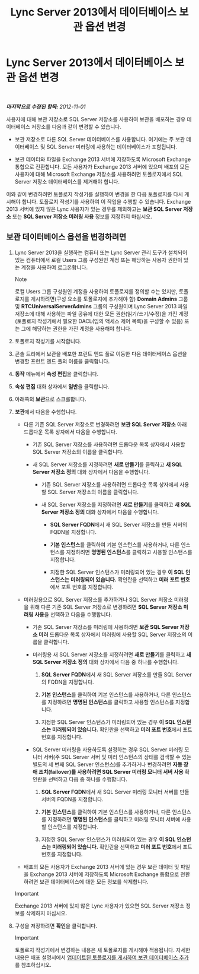 ﻿---
title: Lync Server 2013에서 데이터베이스 보관 옵션 변경
TOCTitle: Lync Server 2013에서 데이터베이스 보관 옵션 변경
ms:assetid: 3775f09d-65b0-48bc-8a4d-d97bd0c3423c
ms:mtpsurl: https://technet.microsoft.com/ko-kr/library/JJ204814(v=OCS.15)
ms:contentKeyID: 49303306
ms.date: 08/10/2015
mtps_version: v=OCS.15
ms.translationtype: HT
---

# Lync Server 2013에서 데이터베이스 보관 옵션 변경

 

_**마지막으로 수정된 항목:** 2012-11-01_

사용자에 대해 보관 저장소로 SQL Server 저장소를 사용하여 보관을 배포하는 경우 데이터베이스 저장소를 다음과 같이 변경할 수 있습니다.

  - 보관 저장소로 다른 SQL Server 데이터베이스를 사용합니다. 여기에는 주 보관 데이터베이스 및 SQL Server 미러링에 사용하는 데이터베이스가 포함됩니다.

  - 보관 데이터와 파일을 Exchange 2013 서버에 저장하도록 Microsoft Exchange 통합으로 전환합니다. 모든 사용자가 Exchange 2013 서버에 있으며 배포의 모든 사용자에 대해 Microsoft Exchange 저장소를 사용하려면 토폴로지에서 SQL Server 저장소 데이터베이스를 제거해야 합니다.

이와 같이 변경하려면 토폴로지 작성기를 실행하여 변경을 한 다음 토폴로지를 다시 게시해야 합니다. 토폴로지 작성기를 사용하여 이 작업을 수행할 수 있습니다. Exchange 2013 서버에 있지 않은 Lync 사용자가 있는 경우를 제외하고는 **보관 SQL Server 저장소** 또는 **SQL Server 저장소 미러링 사용** 정보를 지정하지 마십시오.

## 보관 데이터베이스 옵션을 변경하려면

1.  Lync Server 2013을 실행하는 컴퓨터 또는 Lync Server 관리 도구가 설치되어 있는 컴퓨터에서 로컬 Users 그룹 구성원인 계정 또는 해당하는 사용자 권한이 있는 계정을 사용하여 로그온합니다.
    

    > [!NOTE]
    > 로컬 Users 그룹 구성원인 계정을 사용하여 토폴로지를 정의할 수는 있지만, 토폴로지를 게시하려면(구성 요소를 토폴로지에 추가해야 함) <STRONG>Domain Admins</STRONG> 그룹 및 <STRONG>RTCUniversalServerAdmins</STRONG> 그룹의 구성원이며 Lync Server 2013 파일 저장소에 대해 사용하는 파일 공유에 대한 모든 권한(읽기/쓰기/수정)을 가진 계정(토폴로지 작성기에서 필요한 DACL(임의 액세스 제어 목록)을 구성할 수 있음) 또는 그에 해당하는 권한을 가진 계정을 사용해야 합니다.



2.  토폴로지 작성기를 시작합니다.

3.  콘솔 트리에서 보관을 배포한 프런트 엔드 풀로 이동한 다음 데이터베이스 옵션을 변경할 프런트 엔드 풀의 이름을 클릭합니다.

4.  **동작** 메뉴에서 **속성 편집**을 클릭합니다.

5.  **속성 편집** 대화 상자에서 **일반**을 클릭합니다.

6.  아래쪽의 **보관**으로 스크롤합니다.

7.  **보관**에서 다음을 수행합니다.
    
      - 다른 기존 SQL Server 저장소로 변경하려면 **보관 SQL Server 저장소** 아래 드롭다운 목록 상자에서 다음을 수행합니다.
        
          - 기존 SQL Server 저장소를 사용하려면 드롭다운 목록 상자에서 사용할 SQL Server 저장소의 이름을 클릭합니다.
        
          - 새 SQL Server 저장소를 지정하려면 **새로 만들기**를 클릭하고 **새 SQL Server 저장소 정의** 대화 상자에서 다음을 수행합니다.
            
              - 기존 SQL Server 저장소를 사용하려면 드롭다운 목록 상자에서 사용할 SQL Server 저장소의 이름을 클릭합니다.
            
              - 새 SQL Server 저장소를 지정하려면 **새로 만들기**를 클릭하고 **새 SQL Server 저장소 정의** 대화 상자에서 다음을 수행합니다.
                
                  - **SQL Server FQDN**에서 새 SQL Server 저장소를 만들 서버의 FQDN을 지정합니다.
                
                  - **기본 인스턴스**를 클릭하여 기본 인스턴스를 사용하거나, 다른 인스턴스를 지정하려면 **명명된 인스턴스**를 클릭하고 사용할 인스턴스를 지정합니다.
                
                  - 지정한 SQL Server 인스턴스가 미러링되어 있는 경우 **이 SQL 인스턴스는 미러링되어 있습니다.** 확인란을 선택하고 **미러 포트 번호**에서 포트 번호를 지정합니다.
    
      - 미러링용으로 SQL Server 저장소를 추가하거나 SQL Server 저장소 미러링을 위해 다른 기존 SQL Server 저장소로 변경하려면 **SQL Server 저장소 미러링 사용**을 선택하고 다음을 수행합니다.
        
          - 기존 SQL Server 저장소를 미러링에 사용하려면 **보관 SQL Server 저장소 미러** 드롭다운 목록 상자에서 미러링에 사용할 SQL Server 저장소의 이름을 클릭합니다.
        
          - 미러링용 새 SQL Server 저장소를 지정하려면 **새로 만들기**를 클릭하고 **새 SQL Server 저장소 정의** 대화 상자에서 다음 중 하나를 수행합니다.
            
            1.  **SQL Server FQDN**에서 새 SQL Server 저장소를 만들 SQL Server의 FQDN을 지정합니다.
            
            2.  **기본 인스턴스**를 클릭하여 기본 인스턴스를 사용하거나, 다른 인스턴스를 지정하려면 **명명된 인스턴스**를 클릭하고 사용할 인스턴스를 지정합니다.
            
            3.  지정한 SQL Server 인스턴스가 미러링되어 있는 경우 **이 SQL 인스턴스는 미러링되어 있습니다.** 확인란을 선택하고 **미러 포트 번호**에서 포트 번호를 지정합니다.
        
          - SQL Server 미러링을 사용하도록 설정하는 경우 SQL Server 미러링 모니터 서버(주 SQL Server 서버 및 미러 인스턴스의 상태를 검색할 수 있는 별도의 세 번째 SQL Server 인스턴스)를 추가하거나 변경하려면 **자동 장애 조치(failover)를 사용하려면 SQL Server 미러링 모니터 서버 사용** 확인란을 선택하고 다음 중 하나를 수행합니다.
            
            1.  **SQL Server FQDN**에서 새 SQL Server 미러링 모니터 서버를 만들 서버의 FQDN을 지정합니다.
            
            2.  **기본 인스턴스**를 클릭하여 기본 인스턴스를 사용하거나, 다른 인스턴스를 지정하려면 **명명된 인스턴스**를 클릭하고 미러링 모니터 서버에 사용할 인스턴스를 지정합니다.
            
            3.  지정한 SQL Server 인스턴스가 미러링되어 있는 경우 **이 SQL 인스턴스는 미러링되어 있습니다.** 확인란을 선택하고 **미러 포트 번호**에서 포트 번호를 지정합니다.
    
      - 배포의 모든 사용자가 Exchange 2013 서버에 있는 경우 보관 데이터 및 파일을 Exchange 2013 서버에 저장하도록 Microsoft Exchange 통합으로 전환하려면 보관 데이터베이스에 대한 모든 정보를 삭제합니다.
    

    > [!IMPORTANT]
    > Exchange 2013 서버에 있지 않은 Lync 사용자가 있으면 SQL Server 저장소 정보를 삭제하지 마십시오.



8.  구성을 저장하려면 **확인**을 클릭합니다.
    

    > [!IMPORTANT]
    > 토폴로지 작성기에서 변경하는 내용은 새 토폴로지를 게시해야 적용됩니다. 자세한 내용은 배포 설명서에서 <A href="lync-server-2013-publishing-the-updated-topology-to-add-archiving-databases.md">업데이트된 토폴로지를 게시하여 보관 데이터베이스 추가</A>를 참조하십시오.


